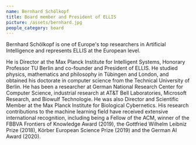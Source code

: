 ```yaml
---
name: Bernhard Schölkopf
title: Board member and President of ELLIS
picture: /assets/bernhard.jpg
people_category: board
---
```


Bernhard Schölkopf is one of Europe's top researchers in Artificial Intelligence and represents ELLIS at the European level. 

He is Director at the Max Planck Institute for Intelligent Systems, Honorary Professor TU Berlin and co-founder and President of ELLIS. He studied physics, mathematics and philosophy in Tübingen and London, and obtained his doctorate in computer science from the Technical University of Berlin. He has been a researcher at German National Research Center for Computer Science, industrial research at AT&T Bell Laboratories, Microsoft Research, and Biowulf Technologie. He was also Director and Scientific Member at the Max Planck Institute for Biological Cybernetics. His research contributions to the machine learning field have received extensive international recognition, including being a Fellow of the ACM, winner of the FBBVA Frontiers of Knowledge Award (2019), the Gottfried Wilhelm Leibniz Prize (2018), Körber European Science Prize (2019) and the German AI Award (2020). 